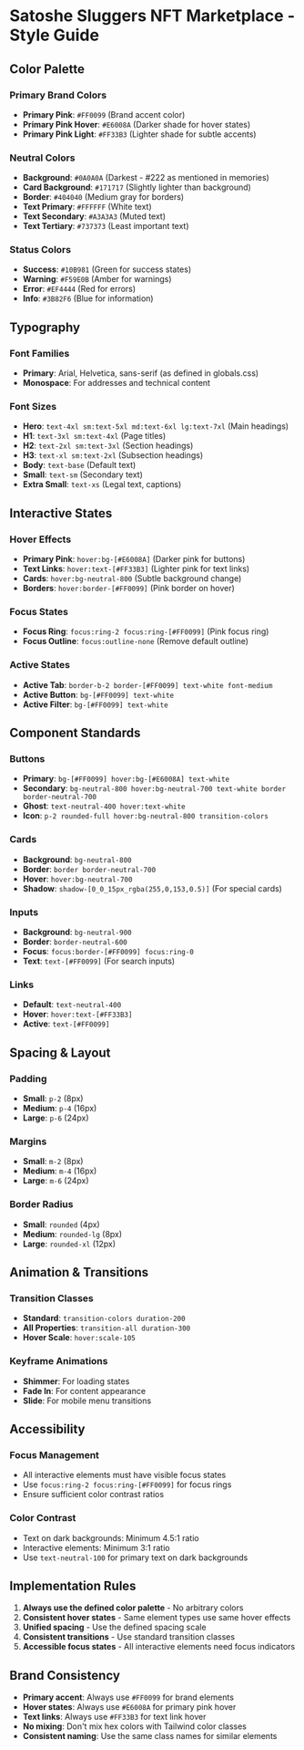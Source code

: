 <!-- public/docs/STYLE_GUIDE.md -->
# Satoshe Sluggers NFT Marketplace - Style Guide

## Color Palette

### Primary Brand Colors
- **Primary Pink**: `#FF0099` (Brand accent color)
- **Primary Pink Hover**: `#E6008A` (Darker shade for hover states)
- **Primary Pink Light**: `#FF33B3` (Lighter shade for subtle accents)

### Neutral Colors
- **Background**: `#0A0A0A` (Darkest - #222 as mentioned in memories)
- **Card Background**: `#171717` (Slightly lighter than background)
- **Border**: `#404040` (Medium gray for borders)
- **Text Primary**: `#FFFFFF` (White text)
- **Text Secondary**: `#A3A3A3` (Muted text)
- **Text Tertiary**: `#737373` (Least important text)

### Status Colors
- **Success**: `#10B981` (Green for success states)
- **Warning**: `#F59E0B` (Amber for warnings)
- **Error**: `#EF4444` (Red for errors)
- **Info**: `#3B82F6` (Blue for information)

## Typography

### Font Families
- **Primary**: Arial, Helvetica, sans-serif (as defined in globals.css)
- **Monospace**: For addresses and technical content

### Font Sizes
- **Hero**: `text-4xl sm:text-5xl md:text-6xl lg:text-7xl` (Main headings)
- **H1**: `text-3xl sm:text-4xl` (Page titles)
- **H2**: `text-2xl sm:text-3xl` (Section headings)
- **H3**: `text-xl sm:text-2xl` (Subsection headings)
- **Body**: `text-base` (Default text)
- **Small**: `text-sm` (Secondary text)
- **Extra Small**: `text-xs` (Legal text, captions)

## Interactive States

### Hover Effects
- **Primary Pink**: `hover:bg-[#E6008A]` (Darker pink for buttons)
- **Text Links**: `hover:text-[#FF33B3]` (Lighter pink for text links)
- **Cards**: `hover:bg-neutral-800` (Subtle background change)
- **Borders**: `hover:border-[#FF0099]` (Pink border on hover)

### Focus States
- **Focus Ring**: `focus:ring-2 focus:ring-[#FF0099]` (Pink focus ring)
- **Focus Outline**: `focus:outline-none` (Remove default outline)

### Active States
- **Active Tab**: `border-b-2 border-[#FF0099] text-white font-medium`
- **Active Button**: `bg-[#FF0099] text-white`
- **Active Filter**: `bg-[#FF0099] text-white`

## Component Standards

### Buttons
- **Primary**: `bg-[#FF0099] hover:bg-[#E6008A] text-white`
- **Secondary**: `bg-neutral-800 hover:bg-neutral-700 text-white border border-neutral-700`
- **Ghost**: `text-neutral-400 hover:text-white`
- **Icon**: `p-2 rounded-full hover:bg-neutral-800 transition-colors`

### Cards
- **Background**: `bg-neutral-800`
- **Border**: `border border-neutral-700`
- **Hover**: `hover:bg-neutral-700`
- **Shadow**: `shadow-[0_0_15px_rgba(255,0,153,0.5)]` (For special cards)

### Inputs
- **Background**: `bg-neutral-900`
- **Border**: `border-neutral-600`
- **Focus**: `focus:border-[#FF0099] focus:ring-0`
- **Text**: `text-[#FF0099]` (For search inputs)

### Links
- **Default**: `text-neutral-400`
- **Hover**: `hover:text-[#FF33B3]`
- **Active**: `text-[#FF0099]`

## Spacing & Layout

### Padding
- **Small**: `p-2` (8px)
- **Medium**: `p-4` (16px)
- **Large**: `p-6` (24px)

### Margins
- **Small**: `m-2` (8px)
- **Medium**: `m-4` (16px)
- **Large**: `m-6` (24px)

### Border Radius
- **Small**: `rounded` (4px)
- **Medium**: `rounded-lg` (8px)
- **Large**: `rounded-xl` (12px)

## Animation & Transitions

### Transition Classes
- **Standard**: `transition-colors duration-200`
- **All Properties**: `transition-all duration-300`
- **Hover Scale**: `hover:scale-105`

### Keyframe Animations
- **Shimmer**: For loading states
- **Fade In**: For content appearance
- **Slide**: For mobile menu transitions

## Accessibility

### Focus Management
- All interactive elements must have visible focus states
- Use `focus:ring-2 focus:ring-[#FF0099]` for focus rings
- Ensure sufficient color contrast ratios

### Color Contrast
- Text on dark backgrounds: Minimum 4.5:1 ratio
- Interactive elements: Minimum 3:1 ratio
- Use `text-neutral-100` for primary text on dark backgrounds

## Implementation Rules

1. **Always use the defined color palette** - No arbitrary colors
2. **Consistent hover states** - Same element types use same hover effects
3. **Unified spacing** - Use the defined spacing scale
4. **Consistent transitions** - Use standard transition classes
5. **Accessible focus states** - All interactive elements need focus indicators

## Brand Consistency

- **Primary accent**: Always use `#FF0099` for brand elements
- **Hover states**: Always use `#E6008A` for primary pink hover
- **Text links**: Always use `#FF33B3` for text link hover
- **No mixing**: Don't mix hex colors with Tailwind color classes
- **Consistent naming**: Use the same class names for similar elements
